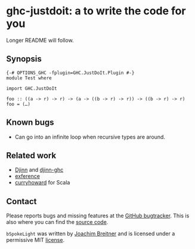 ghc-justdoit: a to write the code for you
=========================================

Longer README will follow.

Synopsis
--------

    {-# OPTIONS_GHC -fplugin=GHC.JustDoIt.Plugin #-}
    module Test where

    import GHC.JustDoIt

    foo :: ((a -> r) -> r) -> (a -> ((b -> r) -> r)) -> ((b -> r) -> r)
    foo = (…)

Known bugs
----------

 * Can go into an infinite loop when recursive types are around.

Related work
------------

 * [Djinn](http://hackage.haskell.org/package/djinn) and [djinn-ghc](http://hackage.haskell.org/package/djinn-ghc)
 * [exference](http://hackage.haskell.org/package/exference)
 * [curryhoward](https://github.com/Chymyst/curryhoward) for Scala

Contact
-------

Please reports bugs and missing features at the [GitHub bugtracker]. This is
also where you can find the [source code].

`bSpokeLight` was written by [Joachim Breitner] and is licensed under a
permissive MIT [license].

[GitHub bugtracker]: https://github.com/nomeata/ghc-justdoit/issues
[source code]: https://github.com/nomeata/ghc-justdoit
[Joachim Breitner]: http://www.joachim-breitner.de/
[license]: https://github.com/nomeata/ghc-justdoit/blob/LICENSE


